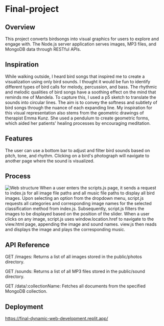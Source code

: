 # Final-project

## Overview
This project converts birdsongs into visual graphics for users to explore and engage with.
The Node.js server application serves images, MP3 files, and MongoDB data through RESTful APIs. 

## Inspiration
While walking outside, I heard bird songs that inspired me to create a visualization using only bird sounds. I thought it would be fun to identify different types of bird calls for melody, percussion, and bass. The rhythmic and melodic qualities of bird songs have a soothing effect on the mind that reminds me of Mandela. To capture this, I used a p5 sketch to translate the sounds into circular lines. The aim is to convey the softness and subtlety of bird songs through the nuance of each expanding line. My inspiration for this visual representation also stems from the geometric drawings of therapist Emma Kunz. She used a pendulum to create geometric forms, which aided her patients' healing processes by encouraging meditation.

## Features
The user can use a bottom bar to adjust and filter bird sounds based on pitch, tone, and rhythm. Clicking on a bird's photograph will navigate to another page where the sound is visualized. 

## Process
![Web structure](https://github.com/laurenwong1207/Final-project/assets/128318910/dc52aba1-5326-440d-949f-00ef17e2e173)
When a user enters the scripts.js page, it sends a request to index.js for all image file paths and all music file paths to display all bird images. Upon selecting an option from the dropdown menu, script.js requests all categories and corresponding image names for the selected classification method from index.js. Subsequently, script.js filters the images to be displayed based on the position of the slider. 
When a user clicks on any image, script.js uses window.location.href to navigate to the view.html page, appending the image and sound names. view.js then reads and displays the image and plays the corresponding music.

## API Reference
GET /images: Returns a list of all images stored in the public/photos directory.

GET /sounds: Returns a list of all MP3 files stored in the public/sound directory.

GET /data/:collectionName: Fetches all documents from the specified MongoDB collection.

## Deployment

https://final-dynamic-web-development.replit.app/

